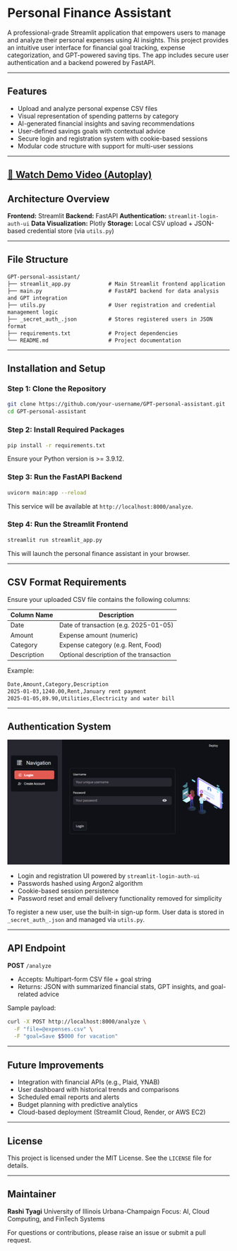 # Personal Finance Assistant

A professional-grade Streamlit application that empowers users to manage and analyze their personal expenses using AI insights. This project provides an intuitive user interface for financial goal tracking, expense categorization, and GPT-powered saving tips. The app includes secure user authentication and a backend powered by FastAPI.

---

## Features

* Upload and analyze personal expense CSV files
* Visual representation of spending patterns by category
* AI-generated financial insights and saving recommendations
* User-defined savings goals with contextual advice
* Secure login and registration system with cookie-based sessions
* Modular code structure with support for multi-user sessions

---
[🎥 Watch Demo Video (Autoplay)](https://illinois.zoom.us/rec/share/93FnK-NhcxYiZUayoKKnixNrokWZt8PEfd0PK9tLxId1PMrVoapwMPtCl5NWuO92.00Sm9fH9P4FmBTyL?startTime=1750418416000)
---

## Architecture Overview

**Frontend:** Streamlit
**Backend:** FastAPI
**Authentication:** `streamlit-login-auth-ui`
**Data Visualization:** Plotly
**Storage:** Local CSV upload + JSON-based credential store (via `utils.py`)

---

## File Structure

```
GPT-personal-assistant/
├── streamlit_app.py            # Main Streamlit frontend application
├── main.py                     # FastAPI backend for data analysis and GPT integration
├── utils.py                    # User registration and credential management logic
├── _secret_auth_.json          # Stores registered users in JSON format
├── requirements.txt            # Project dependencies
└── README.md                   # Project documentation
```

---

## Installation and Setup

### Step 1: Clone the Repository

```bash
git clone https://github.com/your-username/GPT-personal-assistant.git
cd GPT-personal-assistant
```

### Step 2: Install Required Packages

```bash
pip install -r requirements.txt
```

Ensure your Python version is >= 3.9.12.

### Step 3: Run the FastAPI Backend

```bash
uvicorn main:app --reload
```

This service will be available at `http://localhost:8000/analyze`.

### Step 4: Run the Streamlit Frontend

```bash
streamlit run streamlit_app.py
```

This will launch the personal finance assistant in your browser.

---

## CSV  Format Requirements

Ensure your uploaded CSV file contains the following columns:

| Column Name | Description                             |
| ----------- | --------------------------------------- |
| Date        | Date of transaction (e.g. 2025-01-05)   |
| Amount      | Expense amount (numeric)                |
| Category    | Expense category (e.g. Rent, Food)      |
| Description | Optional description of the transaction |

Example:

```
Date,Amount,Category,Description
2025-01-03,1240.00,Rent,January rent payment
2025-01-05,89.90,Utilities,Electricity and water bill
```

---

## Authentication System
![App Screenshot](./login_auth.png)

* Login and registration UI powered by `streamlit-login-auth-ui`
* Passwords hashed using Argon2 algorithm
* Cookie-based session persistence
* Password reset and email delivery functionality removed for simplicity

To register a new user, use the built-in sign-up form. User data is stored in `_secret_auth_.json` and managed via `utils.py`.

---

## API Endpoint

**POST** `/analyze`

* Accepts: Multipart-form CSV file + goal string
* Returns: JSON with summarized financial stats, GPT insights, and goal-related advice

Sample payload:

```bash
curl -X POST http://localhost:8000/analyze \
  -F "file=@expenses.csv" \
  -F "goal=Save $5000 for vacation"
```

---

## Future Improvements

* Integration with financial APIs (e.g., Plaid, YNAB)
* User dashboard with historical trends and comparisons
* Scheduled email reports and alerts
* Budget planning with predictive analytics
* Cloud-based deployment (Streamlit Cloud, Render, or AWS EC2)

---

## License

This project is licensed under the MIT License. See the `LICENSE` file for details.

---

## Maintainer

**Rashi Tyagi**
University of Illinois Urbana-Champaign
Focus: AI, Cloud Computing, and FinTech Systems

For questions or contributions, please raise an issue or submit a pull request.
